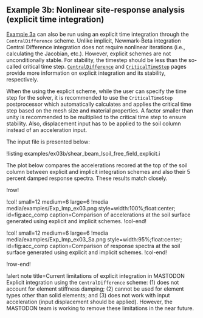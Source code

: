 ## Example 3b: Nonlinear site-response analysis (explicit time integration)

[Example 3a](examples/example3a.md) can also be run using an explicit time integration through the `CentralDifference`
scheme. Unlike implicit, Newmark-Beta integration Central Difference integration
does not require nonlinear iterations (i.e., calculating the Jacobian, etc.). However,
explicit schemes are not unconditionally stable. For stability, the timestep
should be less than the so-called critical time step. [`CentralDifference`](source/timeintegrators/CentralDifference.md)
and [`CriticalTimeStep`](source/postprocessors/CriticalTimeStep.md) pages
provide more information on explicit integration and its stability, respectively.   

When the using the explicit scheme, while the user can specify the time step for the solver,
it is recommended to use the `CriticalTimeStep` postprocessor which automatically
calculates and applies the critical time step based on the mesh size and material
properties. A factor smaller than unity is recommended to be multiplied to the critical
time step to ensure stability. Also, displacement input has to be applied to the
soil column instead of an acceleration input.

The input file is presented below:

!listing examples/ex03b/shear_beam_Isoil_free_field_explicit.i

The plot below compares the accelerations recored at the top of the soil column between
explicit and implicit integration schemes and also their 5 percent damped response spectra.
 These results match closely.

!row!

!col! small=12 medium=6 large=6
!media media/examples/Exp_Imp_ex03.png
     style=width:100%;float:center;
     id=fig:acc_comp
      caption=Comparison of accelerations at the soil surface generated using explicit and implicit schemes.
!col-end!

!col! small=12 medium=6 large=6
!media media/examples/Exp_Imp_ex03_Sa.png
     style=width:95%;float:center;
     id=fig:acc_comp
      caption=Comparison of response spectra at the soil surface generated using explicit and implicit schemes.
!col-end!

!row-end!

!alert note title=Current limitations of explicit integration in MASTODON
Explicit integration using the `CentralDifference` scheme: (1) does not account for
element stiffness damping; (2) cannot be used for element types other than solid
elements; and (3) does not work with input acceleration (input displacement should
be applied). However, the MASTODON team is working to remove these limitations in the near future.
